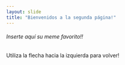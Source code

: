 ```yaml
---
layout: slide
title: "Bienvenidos a la segunda página!"
---
```

###### Inserte aquí su meme favorito!!
Utiliza la flecha hacia la izquierda para volver!
